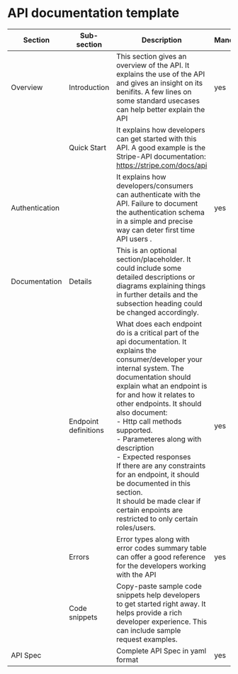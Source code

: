 # API documentation template

| Section | Sub-section | Description | Mandatory | 
|----|---|---|-|
| Overview | Introduction | This section gives an overview of the API. It explains the use of the API and gives an insight on its benifits. A few lines on some standard usecases can help better explain the API  | yes |
|| Quick Start|It explains how developers can get started with this API. A good example is the Stripe-API documentation: https://stripe.com/docs/api ||
|Authentication| |It explains how developers/consumers can authenticate with the API. Failure to document the authentication schema in a simple and precise way can deter first time API users . 	|yes|
|Documentation|Details|This is an optional section/placeholder. It could include some detailed descriptions or diagrams explaining things in further details and the subsection heading could be changed accordingly.| |
| |Endpoint definitions | What does each endpoint do is a critical part of the api documentation. It explains the consumer/developer your internal system. The documentation should explain what an endpoint is for and how it relates to other endpoints. It should also document:</br> - Http call methods supported. </br> - Parameteres along with description </br> - Expected responses </br> If there are any constraints for an endpoint, it should be documented in this section. </br> It should be made clear if certain enpoints are restricted to only certain roles/users. | yes |
|  |Errors|Error types along with error codes summary table can offer a good reference for the developers working with the API | yes |
|  |Code snippets| Copy-paste sample code snippets help developers to get started right away. It helps provide a rich developer experience. This can include sample request examples. |  |
|API Spec || Complete API Spec in yaml format | yes |
